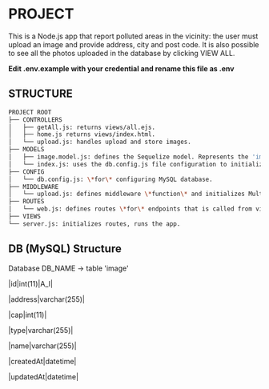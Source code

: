 # PROJECT

This is a Node.js app that report polluted areas in the vicinity: the user must upload an image and provide address, city and post code. It is also possible to see all the photos uploaded in the database by clicking VIEW ALL.

**Edit .env.example with your credential and rename this file as .env**

## STRUCTURE

```bash
PROJECT ROOT
├── CONTROLLERS
│   ├── getAll.js: returns views/all.ejs.
│   ├── home.js returns views/index.html.
│   └── upload.js: handles upload and store images.
├── MODELS
│   ├── image.model.js: defines the Sequelize model. Represents the 'images' table \*in\* the MySQL Database
│   └── index.js: uses the db.config.js file configuration to initialize Sequelize. Using MAMP, I configured this file to match this; it may be necessary to make changes.
├── CONFIG
│   └── db.config.js: \*for\* configuring MySQL database.
├── MIDDLEWARE
│   └── upload.js: defines middleware \*function\* and initializes Multer Storage engine.
├── ROUTES
│   └── web.js: defines routes \*for\* endpoints that is called from views
├── VIEWS
└── server.js: initializes routes, runs the app.
```


## DB (MySQL) Structure

Database DB_NAME -> table 'image'


|id|int(11)|A_I|

|address|varchar(255)|

|cap|int(11)|  

|type|varchar(255)|

|name|varchar(255)|

|createdAt|datetime|  

|updatedAt|datetime|
